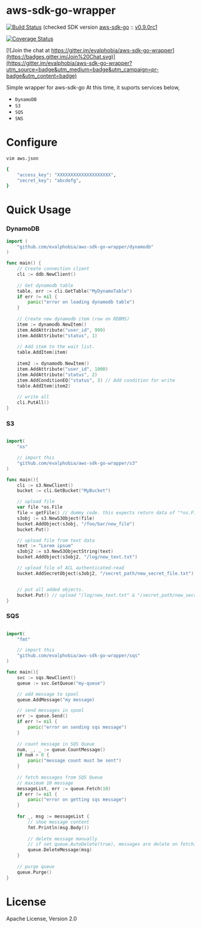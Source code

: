 # aws-sdk-go-wrapper

[![Build Status](https://drone.io/github.com/evalphobia/aws-sdk-go-wrapper/status.png)](https://drone.io/github.com/evalphobia/aws-sdk-go-wrapper/latest)
(checked SDK version [aws-sdk-go](https://github.com/awslabs/aws-sdk-go/) :: [v0.9.0rc1](https://github.com/awslabs/aws-sdk-go/tree/v0.9.0rc1) 

[![Coverage Status](https://coveralls.io/repos/evalphobia/aws-sdk-go-wrapper/badge.svg?branch=master)](https://coveralls.io/r/evalphobia/aws-sdk-go-wrapper?branch=master)

[![Join the chat at https://gitter.im/evalphobia/aws-sdk-go-wrapper](https://badges.gitter.im/Join%20Chat.svg)](https://gitter.im/evalphobia/aws-sdk-go-wrapper?utm_source=badge&utm_medium=badge&utm_campaign=pr-badge&utm_content=badge)

Simple wrapper for aws-sdk-go
At this time, it suports services below,
- `DynamoDB`
- `S3` 
- `SQS`
- `SNS`

# Configure

```sh
vim aws.json

{
    "access_key": "XXXXXXXXXXXXXXXXXXXX",
    "secret_key": "abcdefg",
}

```

# Quick Usage

### DynamoDB

```go
import (
    "github.com/evalphobia/aws-sdk-go-wrapper/dynamodb"
)

func main() {
    // Create connection client
    cli := ddb.NewClient()
    
    // Get dynamodb table
    table, err := cli.GetTable("MyDynamoTable")
    if err != nil {
        panic("error on loading dynamodb table")
    }
    
    // Create new dynamodb item (row on RDBMS)
    item := dynamodb.NewItem()
    item.AddAttribute("user_id", 999)
    item.AddAttribute("status", 1)
    
    // Add item to the wait list.
    table.AddItem(item)
    
    item2 := dynamodb.NewItem()
    item.AddAttribute("user_id", 1000)
    item.AddAttribute("status", 2)
    item.AddConditionEQ("status", 3) // Add condition for write 
    table.AddItem(item2)
    
    // write all
    cli.PutAll()
}
```

### S3

```go

import(
    "os"

    // import this
    "github.com/evalphobia/aws-sdk-go-wrapper/s3"
)

func main(){
    cli := s3.NewClient()
    bucket := cli.GetBucket("MyBucket")

    // upload file
    var file *os.File
    file = getFile() // dummy code. this expects return data of "*os.File", like from POST form. 
    s3obj := s3.NewS3Object(file)
    bucket.AddObject(s3obj, "/foo/bar/new_file")
    bucket.Put()

    // upload file from text data
    text := "Lorem ipsum"
    s3obj2 := s3.NewS3ObjectString(text)
    bucket.AddObject(s3obj2, "/log/new_text.txt")

    // upload file of ACL authenticated-read
    bucket.AddSecretObject(s3obj2, "/secret_path/new_secret_file.txt")


    // put all added objects.
    bucket.Put() // upload "/log/new_text.txt" & "/secret_path/new_secret_file.txt"
}
```


### SQS

```go

import(
    "fmt"

    // import this
    "github.com/evalphobia/aws-sdk-go-wrapper/sqs"
)

func main(){
    svc := sqs.NewClient()
    queue := svc.GetQueue("my-queue")

    // add message to spool
    queue.AddMessage("my message)

    // send messages in spool
    err := queue.Send()
    if err != nil {
        panic("error on sending sqs message")
    }
    
    // count message in SQS Queue
    num, _, _ := queue.CountMessage()
    if num > 0 {
        panic("message count must be sent")
    }
    
    // fetch messages from SQS Queue
    // maximum 10 message
    messageList, err := queue.Fetch(10)
    if err != nil {
        panic("error on getting sqs message")
    }
    
    for _, msg := messageList {
        // shoe message content
        fmt.Println(msg.Body())
        
        // delete message manually
        // if set queue.AutoDelete(true), messages are delete on fetching process
        queue.DeleteMessage(msg)
    }
    
    // purge queue
    queue.Purge()
}
```


# License

Apache License, Version 2.0
